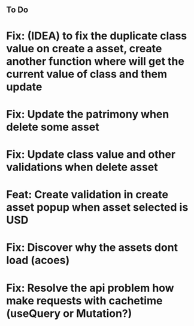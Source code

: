 ## To Do

# Fix: (IDEA) to fix the duplicate  class value on create a asset, create another function where will get the current value of class and them update
# Fix: Update the patrimony when delete some asset
# Fix: Update class value and other validations when delete asset
# Feat: Create validation in create asset popup when asset selected is USD
# Fix: Discover why the assets dont load (acoes)
# Fix: Resolve the api problem how make requests with cachetime (useQuery or Mutation?)